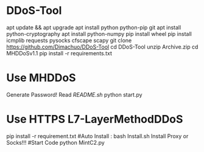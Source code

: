 # DDoS-Tool
apt update && apt upgrade
apt install python python-pip git 
apt install python-cryptography
apt install python-numpy
pip install wheel
pip install icmplib requests pysocks cfscape scapy
git clone https://github.com/Dimachuo/DDoS-Tool
cd DDoS-Tool 
unzip Archive.zip
cd MHDDoSv1.1
pip install -r requirements.txt

# Use MHDDoS
Generate Password! Read *README.sh*
python start.py


# Use HTTPS L7-LayerMethodDDoS
pip install -r requirement.txt
#Auto Install : bash Install.sh
Install Proxy or Socks!!!
#Start Code 
python MintC2.py



